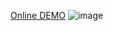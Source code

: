 [Online DEMO](http://davidguan.me/bird-particles-three/)
![image](https://user-images.githubusercontent.com/10692276/30238644-fbd353b2-958d-11e7-9c5d-fbdaa7ea0cae.png)
